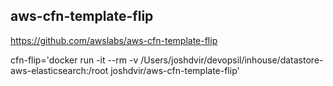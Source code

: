 ## aws-cfn-template-flip

https://github.com/awslabs/aws-cfn-template-flip

cfn-flip='docker run -it --rm -v /Users/joshdvir/devopsil/inhouse/datastore-aws-elasticsearch:/root joshdvir/aws-cfn-template-flip'
